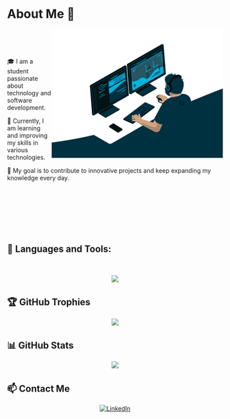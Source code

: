 # About Me 👋

<img align="right" alt="Coding" width="400" src="https://github.com/supravatm/supravatm/blob/main/src/code.gif">

<p align="left">
  <br><br><br>

  🎓 I am a student passionate about technology and software development.<br>

  🚀 Currently, I am learning and improving my skills in various technologies.<br>

  🎯 My goal is to contribute to innovative projects and keep expanding my knowledge every day.
</p>

<br><br><br><br><br><br>

## 🚀 Languages and Tools:
<br>

<!-- Tech stack icons -->
<p align="center">
  <a href="https://skillicons.dev">
    <img src="https://skillicons.dev/icons?i=git,cpp,css,discord,docker,postgres,github,html,java,js,linux,py,react,vscode,idea,pycharm,django,jira&perline=15" />
  </a>
</p>


## 🏆 GitHub Trophies

<p align="center">
  <img src="https://github-profile-trophy.vercel.app/?username=gerni2015&theme=radical&no-frame=true&no-bg=true&margin-w=4" />
</p>

## 📊 GitHub Stats

<p align="center">
  <img src="https://github-readme-stats.vercel.app/api?username=gerni2015&show_icons=true&theme=radical" />
</p>

## 📫 Contact Me

<p align="center">
  <a href="https://www.linkedin.com/in/gerard-tersa-lleopart-246970345/" target="_blank">
    <img src="https://img.shields.io/badge/LinkedIn-0A66C2?style=for-the-badge&logo=linkedin&logoColor=white" alt="LinkedIn">
  </a>
</p>
